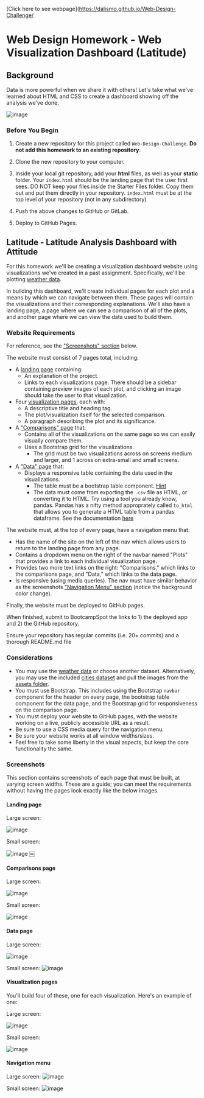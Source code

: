 [Click here to see webpage](https://dalismo.github.io/Web-Design-Challenge/

# Web Design Homework - Web Visualization Dashboard (Latitude)

## Background

Data is more powerful when we share it with others! Let's take what we've learned about HTML and CSS to create a dashboard showing off the analysis we've done.

![image](https://user-images.githubusercontent.com/78628287/123146336-be84f980-d42b-11eb-99d6-21d7337a490c.png)

### Before You Begin

1. Create a new repository for this project called `Web-Design-Challenge`. **Do not add this homework to an existing repository**.

2. Clone the new repository to your computer.

3. Inside your local git repository, add your **html** files, as well as your **static** folder. Your `index.html` should be the landing page that the user first sees. DO NOT keep your files inside the Starter Files folder. Copy them out and put them directly in your repository. `index.html` must be at the top level of your repository (not in any subdirectory)

4. Push the above changes to GitHub or GitLab.

5. Deploy to GitHub Pages.

## Latitude - Latitude Analysis Dashboard with Attitude

For this homework we'll be creating a visualization dashboard website using visualizations we've created in a past assignment. Specifically, we'll be plotting [weather data](Resources/cities.csv).

In building this dashboard, we'll create individual pages for each plot and a means by which we can navigate between them. These pages will contain the visualizations and their corresponding explanations. We'll also have a landing page, a page where we can see a comparison of all of the plots, and another page where we can view the data used to build them.

### Website Requirements

For reference, see the ["Screenshots" section](#screenshots) below.

The website must consist of 7 pages total, including:

* A [landing page](#landing-page) containing:
  * An explanation of the project.
  * Links to each visualizations page. There should be a sidebar containing preview images of each plot, and clicking an image should take the user to that visualization.
* Four [visualization pages](#visualization-pages), each with:
  * A descriptive title and heading tag.
  * The plot/visualization itself for the selected comparison.
  * A paragraph describing the plot and its significance.
* A ["Comparisons" page](#comparisons-page) that:
  * Contains all of the visualizations on the same page so we can easily visually compare them.
  * Uses a Bootstrap grid for the visualizations.
    * The grid must be two visualizations across on screens medium and larger, and 1 across on extra-small and small screens.
* A ["Data" page](#data-page) that:
  * Displays a responsive table containing the data used in the visualizations.
    * The table must be a bootstrap table component. [Hint](https://getbootstrap.com/docs/4.3/content/tables/#responsive-tables)
    * The data must come from exporting the `.csv` file as HTML, or converting it to HTML. Try using a tool you already know, pandas. Pandas has a nifty method approprately called `to_html` that allows you to generate a HTML table from a pandas dataframe. See the documentation [here](https://pandas.pydata.org/pandas-docs/version/0.17.0/generated/pandas.DataFrame.to_html.html)

The website must, at the top of every page, have a navigation menu that:

* Has the name of the site on the left of the nav which allows users to return to the landing page from any page.
* Contains a dropdown menu on the right of the navbar named "Plots" that provides a link to each individual visualization page.
* Provides two more text links on the right: "Comparisons," which links to the comparisons page, and "Data," which links to the data page.
* Is responsive (using media queries). The nav must have similar behavior as the screenshots ["Navigation Menu" section](#navigation-menu) (notice the background color change).

Finally, the website must be deployed to GitHub pages.

When finished, submit to BootcampSpot the links to 1) the deployed app and 2) the GitHub repository.

Ensure your repository has regular commits (i.e. 20+ commits) and a thorough README.md file

### Considerations

* You may use the [weather data](Resources/cities.csv) or choose another dataset. Alternatively, you may use the included [cities dataset](Resources/cities.csv) and pull the images from the [assets folder](Resources/assets).
* You must use Bootstrap. This includes using the Bootstrap `navbar` component for the header on every page, the bootstrap table component for the data page, and the Bootstrap grid for responsiveness on the comparison page.
* You must deploy your website to GitHub pages, with the website working on a live, publicly accessible URL as a result.
* Be sure to use a CSS media query for the navigation menu.
* Be sure your website works at all window widths/sizes.
* Feel free to take some liberty in the visual aspects, but keep the core functionality the same.

### Screenshots

This section contains screenshots of each page that must be built, at varying screen widths. These are a guide; you can meet the requirements without having the pages look exactly like the below images.

#### <a id="landing-page"></a>Landing page

Large screen:

![image](https://user-images.githubusercontent.com/78628287/123146430-d6f51400-d42b-11eb-862d-1a13e5cfca6a.png)

Small screen:

![image](https://user-images.githubusercontent.com/78628287/123146443-dc525e80-d42b-11eb-8905-65941e14e24a.png)
￼

#### <a id="comparisons-page"></a>Comparisons page

Large screen:

![image](https://user-images.githubusercontent.com/78628287/123146483-ed9b6b00-d42b-11eb-8525-e2971ea574a4.png)

Small screen:

![image](https://user-images.githubusercontent.com/78628287/123146499-f3914c00-d42b-11eb-935c-d28a094832ec.png)

#### <a id="data-page"></a>Data page

Large screen:

![image](https://user-images.githubusercontent.com/78628287/123146521-fb50f080-d42b-11eb-8735-64cd1d5e2b06.png)


Small screen:
![image](https://user-images.githubusercontent.com/78628287/123146540-0146d180-d42c-11eb-9307-bfa67965976b.png)

#### <a id="visualization-pages"></a>Visualization pages

You'll build four of these, one for each visualization. Here's an example of one:

Large screen:

![image](https://user-images.githubusercontent.com/78628287/123146569-0ad03980-d42c-11eb-9a0b-4ea8031d669c.png)

Small screen:

![image](https://user-images.githubusercontent.com/78628287/123146599-0f94ed80-d42c-11eb-91ee-4e063b3c49bb.png)

#### <a id="navigation-menu"></a>Navigation menu

Large screen:
![image](https://user-images.githubusercontent.com/78628287/123146619-16236500-d42c-11eb-9772-27cd3a1b943b.png)

Small screen:
![image](https://user-images.githubusercontent.com/78628287/123146644-1cb1dc80-d42c-11eb-8f6b-90cf55da66c8.png)

